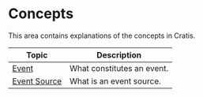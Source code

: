 # Concepts

This area contains explanations of the concepts in Cratis.

| Topic | Description |
| ------- | ----------- |
| [Event](./event.md) | What constitutes an event. |
| [Event Source](./event-source.md) | What is an event source. |

